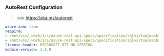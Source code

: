 ### AutoRest Configuration

> see https://aka.ms/autorest

``` yaml
azure-arm: true
require:
- /mnt/vss/_work/1/s/azure-rest-api-specs/specification/sqlvirtualmachine/resource-manager/readme.md
- /mnt/vss/_work/1/s/azure-rest-api-specs/specification/sqlvirtualmachine/resource-manager/readme.go.md
license-header: MICROSOFT_MIT_NO_VERSION
module-version: 1.0.0
```